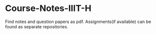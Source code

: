 # Course-Notes-IIIT-H

Find notes and question papers as pdf. Assignments(if available) can be found as separate repositories.
